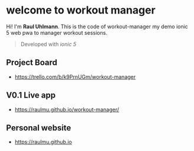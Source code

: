 # welcome to workout manager

Hi! I'm **Raul Uhlmann**. 
This is the code of workout-manager my demo ionic 5 web pwa to manager workout sessions.
> Developed with *ionic 5*

## Project Board
- https://trello.com/b/k9PrnUGm/workout-manager

## V0.1 Live app
- https://raulmu.github.io/workout-manager/ 

## Personal website
- https://raulmu.github.io